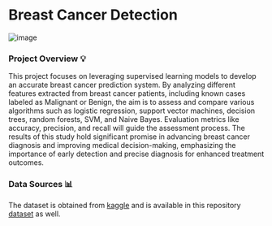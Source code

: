 # Breast Cancer Detection
![image](https://github.com/MuhammadAhsanBughio/Breast-Cancer-Prediction/assets/139073097/c826f624-1c0c-4f91-84b9-342074b255c5)
### Project Overview 💡
This project focuses on leveraging supervised learning models to develop an accurate breast cancer prediction system. By analyzing different features extracted from breast cancer patients, including known cases labeled as Malignant or Benign, the aim is to assess and compare various algorithms such as logistic regression, support vector machines, decision trees, random forests, SVM, and Naive Bayes. Evaluation metrics like accuracy, precision, and recall will guide the assessment process. The results of this study hold significant promise in advancing breast cancer diagnosis and improving medical decision-making, emphasizing the importance of early detection and precise diagnosis for enhanced treatment outcomes.
### Data Sources 📊
The dataset is obtained from [kaggle](https://www.kaggle.com/datasets/yasserh/breast-cancer-dataset) and is available in this repository [dataset](https://github.com/MuhammadAhsanBughio/Breast-Cancer-Detection/tree/main/Dataset) as well.
